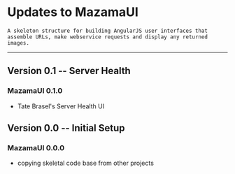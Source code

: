 # Updates to MazamaUI

```
A skeleton structure for building AngularJS user interfaces that
assemble URLs, make webservice requests and display any returned
images.
```

----

## Version 0.1 -- Server Health

### MazamaUI 0.1.0

 * Tate Brasel's Server Health UI


## Version 0.0 -- Initial Setup

### MazamaUI 0.0.0

 * copying skeletal code base from other projects

